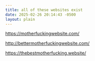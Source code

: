 ```yaml
---
title: all of these websites exist 
date: 2025-02-26 20:14:43 -0500
layout: plain
---
```

https://motherfuckingwebsite.com/

http://bettermotherfuckingwebsite.com/

https://thebestmotherfucking.website/